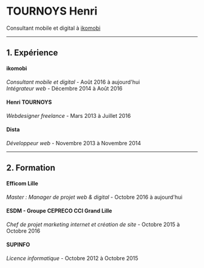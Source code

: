 # TOURNOYS Henri

Consultant mobile et digital à [ikomobi](http://ikomobi.com)

---

## 1. Expérience

#### ikomobi
*Consultant mobile et digital* - Août 2016 à aujourd'hui  
*Intégrateur web* - Décembre 2014 à Août 2016

#### Henri TOURNOYS
*Webdesigner freelance* - Mars 2013 à Juillet 2016

#### Dista
*Développeur web* - Novembre 2013 à Novembre 2014

---

## 2. Formation

#### Efficom Lille
*Master : Manager de projet web & digital* - Octobre 2016 à aujourd'hui  

#### ESDM - Groupe CEPRECO CCI Grand Lille
*Chef de projet marketing internet et création de site* - Octobre 2015 à Octobre 2016

#### SUPINFO
*Licence informatique* - Octobre 2012 à Octobre 2015